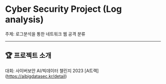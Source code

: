 # Cyber Security Project (Log analysis)

주제: 로그분석을 통한 네트워크 웹 공격 분류

***
## 🏆 프로젝트 소개
대회: 사이버보안 AI/빅데이터 챌린지 2023 [A트랙] (https://aibigdatasec.kr/detail)
